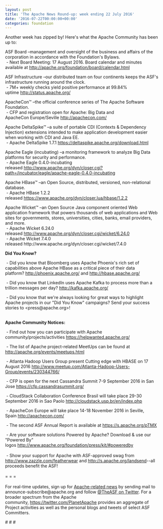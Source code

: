 ```yaml
---
layout: post
title: 'The Apache News Round-up: week ending 22 July 2016'
date: '2016-07-22T00:00:00+00:00'
categories: foundation
---
```

<p>Another week has zipped by! Here's what the Apache Community has been up to:</p> 
  <div> 
    <p>ASF Board –management and oversight of the business and affairs of the corporation in accordance with the Foundation's Bylaws.<br />&nbsp;- Next Board Meeting: 17 August 2016. Board calendar and minutes available at <a href="http://apache.org/foundation/board/calendar.html">http://apache.org/foundation/board/calendar.html</a></p> 
    <p>ASF Infrastructure –our distributed team on four continents keeps the ASF's infrastructure running around the clock.<br />&nbsp;- 7M+ weekly checks yield positive performance at 99.84% uptime&nbsp;<a href="http://status.apache.org/">http://status.apache.org/</a></p> 
  </div> 
  <div> 
    <p><a href="http://status.apache.org/"></a>ApacheCon™ –the official conference series of The Apache Software Foundation.<br />&nbsp;- CFP and registration open for Apache: Big Data and ApacheCon&nbsp;Europe/Seville&nbsp;<a href="http://apachecon.com/">http://apachecon.com/</a><br /></p> 
    <p>Apache DeltaSpike™ –a suite of portable CDI (Contexts &amp; Dependency Injection) extensions intended to make application development easier when working with CDI and Java EE.<br />&nbsp;- Apache DeltaSpike 1.7.1&nbsp;<a href="https://deltaspike.apache.org/download.html">https://deltaspike.apache.org/download.html</a></p> 
    <p>Apache Eagle (incubating)&nbsp;–a monitoring framework to analyze Big Data platforms for security and performance.<br />&nbsp;- Apache Eagle 0.4.0-incubating released&nbsp;<a href="http://www.apache.org/dyn/closer.cgi?path=/incubator/eagle/apache-eagle-0.4.0-incubating">http://www.apache.org/dyn/closer.cgi?path=/incubator/eagle/apache-eagle-0.4.0-incubating</a></p> 
    <p>Apache HBase™ –an Open Source, distributed, versioned, non-relational database.<br />&nbsp;- Apache HBase 1.2.2 released&nbsp;<a href="https://www.apache.org/dyn/closer.lua/hbase/1.2.2">https://www.apache.org/dyn/closer.lua/hbase/1.2.2</a> </p> 
    <p>Apache Wicket™ –an Open Source Java component oriented Web application framework that powers thousands of web applications and Web sites for governments, stores, universities, cities, banks, email providers, and more.<br />&nbsp;-&nbsp;Apache Wicket 6.24.0 released&nbsp;<a href="http://www.apache.org/dyn/closer.cgi/wicket/6.24.0">http://www.apache.org/dyn/closer.cgi/wicket/6.24.0</a><br />&nbsp;- Apache Wicket 7.4.0 released&nbsp;http://www.apache.org/dyn/closer.cgi/wicket/7.4.0</p> 
    <p><strong>Did You Know?</strong></p> 
    <p>&nbsp;- Did you know that Bloomberg uses Apache Phoenix's rich set of capabilities above Apache HBase as a critical piece of their data platform?&nbsp;<a href="http://phoenix.apache.org/">http://phoenix.apache.org/</a>&nbsp;and&nbsp;<a href="http://hbase.apache.org/">http://hbase.apache.org/</a></p> 
    <p>&nbsp;- Did you know that LinkedIn uses Apache Kafka to process more than a trillion messages per day?&nbsp;<a href="http://kafka.apache.org/">http://kafka.apache.org/</a></p> 
  </div> 
  <div> 
    <p>&nbsp;- Did you know that we're always looking for great ways to highlight Apache projects in our &quot;Did You Know&quot; campaigns? Send your success stories to &lt;press@apache.org&gt;!</p> 
  </div> 
  <div> 
    <div> 
      <p><strong><br />Apache Community Notices:</strong></p> 
      <p>&nbsp;- Find out how you can participate with Apache community/projects/activities <a href="https://helpwanted.apache.org/">https://helpwanted.apache.org/</a><strong></strong></p> 
      <p>&nbsp;- The list of Apache project-related MeetUps can be found at <a href="http://apache.org/events/meetups.html">http://apache.org/events/meetups.html</a></p> 
      <p>&nbsp;- Atlanta Hadoop Users Group present Cutting edge with HBASE&nbsp;on 17 August 2016&nbsp;<a href="http://www.meetup.com/Atlanta-Hadoop-Users-Group/events/230344766/">http://www.meetup.com/Atlanta-Hadoop-Users-Group/events/230344766/</a></p> 
    </div> 
    <p>&nbsp;- CFP is open for the next Cassandra Summit 7-9 September 2016 in San Jose <a href="https://cfp.cassandrasummit.org/">https://cfp.cassandrasummit.org/</a></p> 
    <p>&nbsp;- CloudStack Collaboration Conference Brasil will take place 29-30 September 2016 in Sao Paolo&nbsp;<a href="http://cloudstack.usp.br/en/index.php">http://cloudstack.usp.br/en/index.php</a></p> 
    <p>&nbsp;- ApacheCon Europe will take place 14-18 November 2016 in Seville, Spain&nbsp;<a href="http://apachecon.com/">http://apachecon.com/</a></p> 
    <div> 
      <p>&nbsp;- The second ASF Annual Report is available at <a href="https://s.apache.org/pTMX">https://s.apache.org/pTMX</a></p> 
    </div> 
    <div>&nbsp;- Are your software solutions Powered by Apache? Download &amp; use our &quot;Powered By&quot; logos&nbsp;<a href="http://www.apache.org/foundation/press/kit/#poweredby">http://www.apache.org/foundation/press/kit/#poweredby</a></div> 
    <div><br /></div> 
    <div>&nbsp;- Show your support for Apache with ASF-approved swag from <a href="http://www.zazzle.com/featherwear">http://www.zazzle.com/featherwear</a> and&nbsp;<a href="http://s.apache.org/landsend">http://s.apache.org/landsend</a>--all proceeds benefit the ASF!&nbsp;</div> 
    <div><br /></div> 
    <div>= = =</div> 
    <div><br /></div> 
    <div>For real-time updates, sign up for <a href="http://apache.org/foundation/mailinglists.html#foundation-announce">Apache-related news</a> by sending mail to announce-subscribe@apache.org and follow <a href="https://twitter.com/TheASF">@TheASF on Twitter</a>. For a broader spectrum from the Apache community,&nbsp;<a href="http://s.apache.org/landsend">https://twitter.com/PlanetApache</a> provides an aggregate of Project activities as well as the personal blogs and tweets of select ASF Committers.</div> 
  </div> 
  <p># # #&nbsp;</p>
